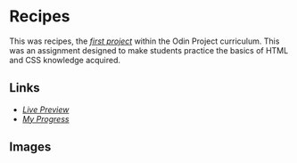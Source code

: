 # Recipes

This was recipes, the [*first project*](https://www.theodinproject.com/lessons/foundations-recipes) within the Odin Project curriculum. This was an assignment designed to make students practice the basics of HTML and CSS knowledge acquired.

## Links

- [*Live Preview*](https://devvivan.github.io/odin-recipes/)
- [*My Progress*](https://github.com/DevVivan/odin-project)

## Images
